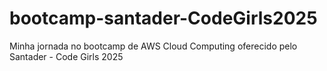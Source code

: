 # bootcamp-santader-CodeGirls2025
Minha jornada no bootcamp de AWS Cloud Computing oferecido pelo Santader - Code Girls 2025
